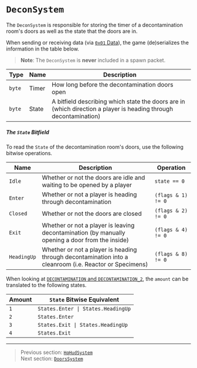 # `DeconSystem`

The `DeconSystem` is responsible for storing the timer of a decontamination room's doors as well as the state that the doors are in.

When sending or receiving data (via [`0x01` Data](../03_gamedata_and_gamedatato_message_types/01_data.md)), the game (de)serializes the information in the table below.

> **Note**: The `DeconSystem` is **never** included in a spawn packet.

| Type | Name | Description |
| --- | --- | --- |
| `byte` | Timer | How long before the decontamination doors open |
| `byte` | State | A bitfield describing which state the doors are in (which direction a player is heading through decontamination) |

##### The `State` Bitfield

To read the `State` of the decontamination room's doors, use the following bitwise operations.

| Name | Description | Operation |
| --- | --- | --- |
| `Idle` | Whether or not the doors are idle and waiting to be opened by a player | `state == 0` |
| `Enter` | Whether or not a player is heading through decontamination | `(flags & 1) != 0` |
| `Closed` | Whether or not the doors are closed | `(flags & 2) != 0` |
| `Exit` | Whether or not a player is leaving decontamination (by manually opening a door from the inside) | `(flags & 4) != 0` |
| `HeadingUp` | Whether or not a player is heading through decontamination into a cleanroom (i.e. Reactor or Specimens) | `(flags & 8) != 0` |

When looking at [`DECONTAMINATION` and `DECONTAMINATION_2`](../04_rpc_message_types/28_repairsystem.md#decontamination-and-decontamination_2), the `amount` can be translated to the following states.

| Amount | `State` Bitwise Equivalent |
| --- | --- |
| `1` | `States.Enter \| States.HeadingUp` |
| `2` | `States.Enter` |
| `3` | `States.Exit \| States.HeadingUp` |
| `4` | `States.Exit` |

---

> Previous section: [`HqHudSystem`](09_hqhudsystem.md)<br>
> Next section: [`DoorsSystem`](11_doorssystem.md)
